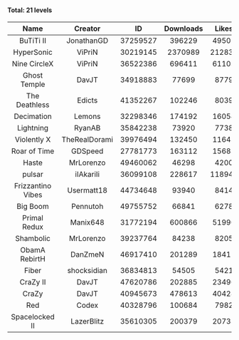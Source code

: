 #### Total: 21 levels

| Name | Creator | ID | Downloads | Likes |
|:---:|:---:|:---:|:---:|:---:|
| BuTiTi II | JonathanGD | 37259527 | 396229 | 49502
| HyperSonic | ViPriN | 30219145 | 2370989 | 212832
| Nine CircleX | ViPriN | 36522386 | 696411 | 61103
| Ghost Temple | DavJT | 34918883 | 77699 | 8779
| The Deathless | Edicts | 41352267 | 102246 | 8039
| Decimation | Lemons | 32298346 | 174192 | 16054
| Lightning | RyanAB | 35842238 | 73920 | 7738
| Violently X | TheRealDorami | 39976494 | 132450 | 11643
| Roar of Time | GDSpeed | 27781773 | 163112 | 15683
| Haste | MrLorenzo | 49460062 | 46298 | 4200
| pulsar | iIAkariIi | 36099108 | 228617 | 118940
| Frizzantino Vibes | Usermatt18 | 44734648 | 93940 | 8414
| Big Boom | Pennutoh | 49755752 | 66841 | 6278
| Primal Redux | Manix648 | 31772194 | 600866 | 51990
| Shambolic | MrLorenzo | 39237764 | 84238 | 8205
| ObamA RebirtH | DanZmeN | 46917410 | 201289 | 18411
| Fiber | shocksidian | 36834813 | 54505 | 5421
| CraZy II | DavJT | 47620786 | 202885 | 23496
| CraZy | DavJT | 40945673 | 478613 | 40428
| Red | Codex | 40328796 | 100684 | 7982
| Spacelocked II | LazerBlitz | 35610305 | 200379 | 20733
